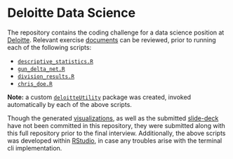 # Deloitte Data Science

The repository contains the coding challenge for a data science position at [Deloitte](https://www2.deloitte.com/us/en.html).
Relevant exercise [documents](https://github.com/jeff1evesque/deloitte-data-exercise/tree/master/data)
can be reviewed, prior to running each of the following scripts:

- [`descriptive_statistics.R`](https://github.com/jeff1evesque/deloitte-data-exercise/blob/master/descriptive_statistics.R)
- [`gun_delta_net.R`](https://github.com/jeff1evesque/deloitte-data-exercise/blob/master/gun_delta_net.R)
- [`division_results.R`](https://github.com/jeff1evesque/deloitte-data-exercise/blob/master/division_results.R)
- [`chris_doe.R`](https://github.com/jeff1evesque/deloitte-data-exercise/blob/master/chris_doe.R)

**Note:** a custom [`deloitteUtility`](https://github.com/jeff1evesque/deloitte-data-exercise/tree/master/packages/deloitteUtility)
package was created, invoked automatically by each of the above scripts.

Though the generated [visualizations](https://www.dropbox.com/sh/rbn6y3fzkuj6p8r/AACMXSYY6-MtYRmb4KNLw0PHa?dl=0),
as well as the submitted [slide-deck](https://www.dropbox.com/sh/66hm7m6r6mat20o/AACvzeltcyUjbQ8GNnFNudG2a?dl=0)
have not been committed in this repository, they were submitted along with this full repository prior to the final
interview. Additionally, the above scripts was developed within [RStudio](https://www.rstudio.com/), in case any
troubles arise with the terminal cli implementation.